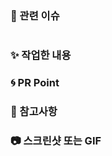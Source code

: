 ### 👀 관련 이슈
<!-- 관련 이슈를 적어주세요 -->
#

### ✨ 작업한 내용
<!-- 작업한 내용을 적어주세요 -->


### 🌀 PR Point
<!-- 코드리뷰가 필요한 부분이 있다면 적어주세요 -->


### 🍰 참고사항
<!-- 참고할 사항이 있다면 적어주세요 -->


### 📷 스크린샷 또는 GIF
